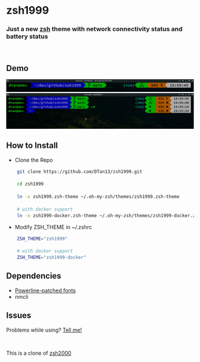# zsh1999

### Just a new [zsh](https://ohmyz.sh/) theme with network connectivity status and battery status

<br>

## Demo

<img src="https://raw.githubusercontent.com/DTan13/zsh1999/main/zsh1999_demo_2.png" alt="Demo 1"/>
<br>
<img src="https://raw.githubusercontent.com/DTan13/zsh1999/main/zsh1999_demo_1.png" alt="Demo 2"/>

<br>

## How to Install

- Clone the Repo

```zsh
    git clone https://github.com/DTan13/zsh1999.git

    cd zsh1999

    ln -s zsh1999.zsh-theme ~/.oh-my-zsh/themes/zsh1999.zsh-theme

    # with docker support
    ln -s zsh1999-docker.zsh-theme ~/.oh-my-zsh/themes/zsh1999-docker.zsh-theme

```

- Modify ZSH_THEME in ~/.zshrc

```zsh
    ZSH_THEME="zsh1999"

    # with docker support
    ZSH_THEME="zsh1999-docker"
```

## Dependencies

- [Powerline-patched fonts](https://github.com/Lokaltog/powerline-fonts)
- nmcli

## Issues

Problems while using? [Tell me!](https://github.com/DTan13/zsh1999/issues/new?body=%40DTan13%0A<!--Describe+Your+Issue+here+and+Click+Submit+new+issue.-->%0A)

<br>

This is a clone of [zsh2000](https://github.com/maverick9000/zsh2000)

